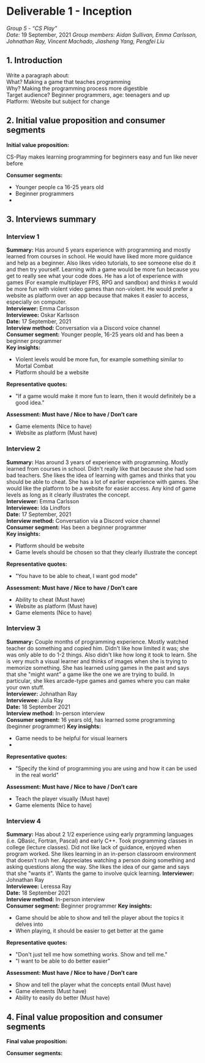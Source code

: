 # Deliverable 1 - Inception

*Group 5 - “CS Play”*   
*Date:* 19 September, 2021 
*Group members: Aidan Sullivan, Emma Carlsson, Johnathan Ray, Vincent Machado, Jiasheng Yang, Pengfei Liu*  

## 1. Introduction
Write a paragraph about:  
What? Making a game that teaches programming  
Why? Making the programming process more digestible   
Target audience? Beginner programmers, age: teenagers and up  
Platform: Website but subject for change

## 2. Initial value proposition and consumer segments

**Initial value proposition:** 

CS-Play makes learning programming for beginners easy and fun like never before


**Consumer segments:** 
* Younger people ca 16-25 years old
* Beginner programmers
* 

## 3. Interviews summary

### Interview 1
**Summary:** 
Has around 5 years experience with programming and mostly learned from courses in school. He would have liked more more guidance and help as a beginner. Also likes video tutorials, to see someone else do it and then try yourself. Learning with a game would be more fun because you get to really see what your code does. He has a lot of experience with games (For example multiplayer FPS, RPG and sandbox) and thinks it would be more fun with violent video games than non-violent. He would prefer a website as platform over an app because that makes it easier to access, especially on computer.   
**Interviewer:** Emma Carlsson    
**Interviewee:** Oskar Karlsson   
**Date:** 17 September, 2021  
**Interview method:** Conversation via a Discord voice channel  
**Consumer segment:** Younger people, 16-25 years old and has been a beginner programmer     
**Key insights:** 
* Violent levels would be more fun, for example something similar to Mortal Combat
* Platform should be a website

**Representative quotes:**
* "If a game would make it more fun to learn, then it would definitely be a good idea."

**Assessment: Must have / Nice to have / Don’t care**
* Game elements (Nice to have)
* Website as platform (Must have)



### Interview 2
**Summary:** 
Has around 3 years of experience with programming. Mostly learned from courses in school. Didn't really like that because she had som bad teachers. She likes the idea of learning with games and thinks that you should be able to cheat. She has a lot of earlier experience with games. She would like the platform to be a website for easier access. Any kind of game levels as long as it clearly illustrates the concept.  
**Interviewer:** Emma Carlsson  
**Interviewee:** Ida Lindfors   
**Date:** 17 September, 2021  
**Interview method:** Conversation via a Discord voice channel    
**Consumer segment:** Has been a beginner programmer    
**Key insights:** 
* Platform should be website
* Game levels should be chosen so that they clearly illustrate the concept

**Representative quotes:** 
* "You have to be able to cheat, I want god mode"

**Assessment: Must have / Nice to have / Don’t care** 
* Ability to cheat (Must have)
* Website as platform (Must have)
* Game elements (Nice to have)



### Interview 3
**Summary:** Couple months of programming experience. Mostly watched teacher do something and copied him. Didn't like how limited it was; she was only able to do 1-2 things. Also didn't like how long it took to learn. She is very much a visual learner and thinks of images when she is trying to memorize something. She has learned using games in the past and says that she "might want" a game like the one we are trying to build. In particular, she likes arcade-type games and games where you can make your own stuff.   
**Interviewer:** Johnathan Ray  
**Interviewee:** Julia Ray  
**Date:** 18 September 2021   
**Interview method:** In-person interview   
**Consumer segment:** 16 years old, has learned some programming (beginner programmer)
**Key insights:** 
* Game needs to be helpful for visual learners
* 

**Representative quotes:** 
* "Specify the kind of programming you are using and how it can be used in the real world"

**Assessment: Must have / Nice to have / Don’t care** 
* Teach the player visually (Must have)
* Game elements (Nice to have)




### Interview 4
**Summary:** Has about 2 1/2 experience using early prgramming languages (i.e. QBasic, Fortran, Pascal) and early C++. Took programming classes in college (lecture classes). Did not like lack of guidance, enjoyed when program worked. She likes learning in an in-person classroom environment that doesn't rush her. Appreciates watching a person doing something and asking questions along the way. She likes the idea of our game and says that she "wants it". Wants the game to involve quick learning.
**Interviewer:** Johnathan Ray  
**Interviewee:** Leressa Ray  
**Date:** 18 September 2021   
**Interview method:** In-person interview   
**Consumer segment:** Beginner programmer
**Key insights:** 
* Game should be able to show and tell the player about the topics it delves into
* When playing, it should be easier to get better at the game

**Representative quotes:** 
* "Don't just tell me how something works. Show and tell me."
* "I want to be able to do better easier"

**Assessment: Must have / Nice to have / Don’t care** 
* Show and tell the player what the concepts entail (Must have)
* Game elements (Must have)
* Ability to easily do better (Must have)




## 4. Final value proposition and consumer segments
**Final value proposition:** 

**Consumer segments:** 

